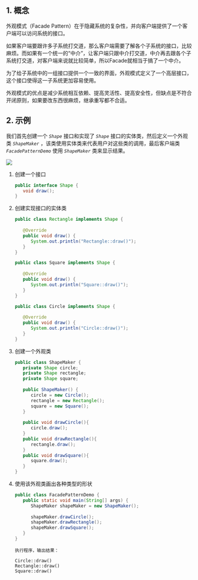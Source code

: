 ## 1. 概念

外观模式（Facade Pattern）在于隐藏系统的复杂性，并向客户端提供了一个客户端可以访问系统的接口。

如果客户端要跟许多子系统打交道，那么客户端需要了解各个子系统的接口，比较麻烦。而如果有一个统一的“中介”，让客户端只跟中介打交道，中介再去跟各个子系统打交道，对客户端来说就比较简单，所以Facade就相当于搞了一个中介。

为了给子系统中的一组接口提供一个一致的界面，外观模式定义了一个高层接口，这个接口使得这一子系统更加容易使用。

外观模式的优点是减少系统相互依赖、提高灵活性、提高安全性，但缺点是不符合开闭原则，如果要改东西很麻烦，继承重写都不合适。

## 2. 示例

我们首先创建一个 *`Shape`* 接口和实现了 *`Shape`* 接口的实体类，然后定义一个外观类 *`ShapeMaker`* ，该类使用实体类来代表用户对这些类的调用，最后客户端类 *`FacadePatternDemo`* 使用 *`ShapeMaker`* 类来显示结果。

![](https://chua-n.gitee.io/figure-bed/notebook/Java/76.svg)

1. 创建一个接口

    ```java
    public interface Shape {
       void draw();
    }
    ```

2. 创建实现接口的实体类

    ```java
    public class Rectangle implements Shape {
     
       @Override
       public void draw() {
          System.out.println("Rectangle::draw()");
       }
    }
    ```

    ```java
    public class Square implements Shape {
     
       @Override
       public void draw() {
          System.out.println("Square::draw()");
       }
    }
    ```

    ```java
    public class Circle implements Shape {
     
       @Override
       public void draw() {
          System.out.println("Circle::draw()");
       }
    }
    ```

3. 创建一个外观类

    ```java
    public class ShapeMaker {
       private Shape circle;
       private Shape rectangle;
       private Shape square;
     
       public ShapeMaker() {
          circle = new Circle();
          rectangle = new Rectangle();
          square = new Square();
       }
     
       public void drawCircle(){
          circle.draw();
       }
       public void drawRectangle(){
          rectangle.draw();
       }
       public void drawSquare(){
          square.draw();
       }
    }
    ```

4. 使用该外观类画出各种类型的形状

    ```java
    public class FacadePatternDemo {
       public static void main(String[] args) {
          ShapeMaker shapeMaker = new ShapeMaker();
     
          shapeMaker.drawCircle();
          shapeMaker.drawRectangle();
          shapeMaker.drawSquare();      
       }
    }
    ```

    ```text
    执行程序，输出结果：
    
    Circle::draw()
    Rectangle::draw()
    Square::draw()
    ```

